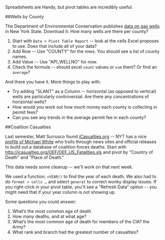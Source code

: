 Spreadsheets are Handy, but pivot tables are incredibly useful. 

##Wells by County

The Department of Environmental Conservation publishes [data on gas wells](http://www.dec.ny.gov/energy/1603.html) in New York State. Download it: How many wells are there per county? 

1. Start with `Data > Pivot Table Report` -- look at the cells Excel proposes to use. Does that include all of your data?
2. Add Row -- Use "COUNTY" for the rows. You should see a list of county names. 
3. Add Value -- Use "API_WELLNO" for now. 
4. Check the formula -- should excel `count` values or `sum` them? Or find an `average`? 

And there you have it. More things to play with:

* Try adding "SLANT" as a Column -- horizontal (as opposed to vertical) wells are particularly controversial. Are there any concentrations of horizontal wells?
* How would you work out how much money each county is collecting in permit fees?
* Can you see any trends in the average permit fee in each county? 

##Coalition Casualties

Last semester, Matt Surrusco found [iCasualties.org](http://icasualties.org/OEF/Index.aspx) -- NYT has a nice [profile of Michael White](http://www.nytimes.com/2010/11/22/business/media/22link.html) who trolls through news sites and official releases to build out a database of coalition forces deaths. Start with <http://icasualties.org/OEF/OEF_US_Fatalities.xls> and pivot by "Country of Death" and "Place of Death." 

This data needs some cleanup -- we'll work on that next week.

We used a function: `=YEAR()` to find the year of each death. We also had to do `format > cells …` and select `general` to correct wonky display issues. If you right-click in your pivot table, you'll see a "Refresh Data" option -- you might need that if your year column is not showing up. 

Some questions you could answer:

1. What’s the most common age of death
2. How many deaths, and at what age?
3. What’s the most common age of death for members of the CIA? the Army?
4. What rank and branch had the greatest number of casualties?
